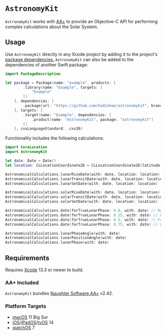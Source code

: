 # `AstronomyKit`

`AstronomyKit` works with [AA+](http://www.naughter.com/aa.html) to provide an Objective-C API for performing complex calculations about the Solar System.

## Usage

Use `AstronomyKit` directly in any Xcode project by adding it to the project's [package dependencies.](https://developer.apple.com/documentation/swift_packages/adding_package_dependencies_to_your_app) `AstronomyKit` can also be added to the dependencies of another Swift package:

```swift
import PackageDescription

let package = Package(name: "example", products: [
        .library(name: "Example", targets: [
            "Example"
        ])
    ], dependencies: [
        .package(url: "https://github.com/hodinkee/astronomykit", branch: "spm")
    ], targets: [
        .target(name: "Example", dependencies: [
            .product(name: "AstronomyKit", package: "astronomykit")
        ])
    ], cxxLanguageStandard: .cxx20)
```

Functionality includes the following calculations:

```swift
import CoreLocation
import AstronomyKit

let date: Date = Date()
let location: CLLocationCoordinate2D = CLLocationCoordinate2D(latitude: 0.0, longitude: 0.0)

AstronomicalCalculations.lunarRiseDate(with: date, location: location)
AstronomicalCalculations.lunarTransitDate(with: date, location: location)
AstronomicalCalculations.lunarSetDate(with: date, location: location)

AstronomicalCalculations.solarRiseDate(with: date, location: location)
AstronomicalCalculations.solarTransitDate(with: date, location: location)
AstronomicalCalculations.solarSetDate(with: date, location: location)

AstronomicalCalculations.date(forTrueLunarPhase: 0.0, with: date) // New
AstronomicalCalculations.date(forTrueLunarPhase: 0.25, with: date) // First quarter
AstronomicalCalculations.date(forTrueLunarPhase: 0.5, with: date) // Full
AstronomicalCalculations.date(forTrueLunarPhase: 0.75, with: date) // Last quarter

AstronomicalCalculations.lunarPhaseAngle(with: date)
AstronomicalCalculations.lunarPositionAngle(with: date)
AstronomicalCalculations.lunarPhase(with: date)
```

## Requirements

Requires [Xcode](https://developer.apple.com/xcode) 13.3 or newer to build.

### AA+ Included

`AstronomyKit` bundles [Naughter Software AA+](http://naughter.com/aa.html) v2.42.

### Platform Targets

* [macOS](https://developer.apple.com/macos) 11 Big Sur
* [iOS](https://developer.apple.com/ios)/[iPadOS](https://developer.apple.com/ipados)/[tvOS](https://developer.apple.com/tvos) 14
* [watchOS](https://developer.apple.com/watchos) 7
